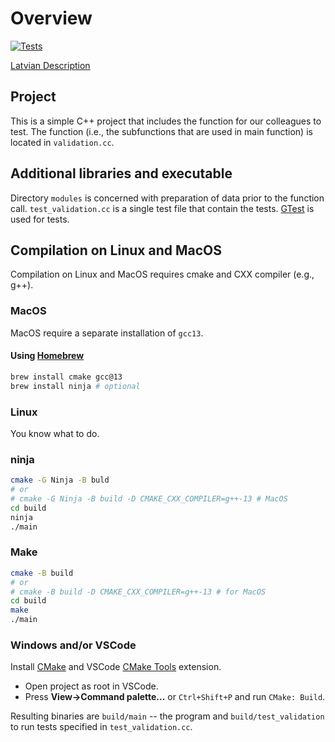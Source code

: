 # Overview

[![Tests](https://github.com/jorenchik/testing-spring-2024/actions/workflows/test.yml/badge.svg)](https://github.com/jorenchik/testing-spring-2024/actions/workflows/test.yml)

[Latvian Description](./README-lv.md)

## Project

This is a simple C++ project that includes the function for our colleagues to
test. The function (i.e., the subfunctions that are used in main function) is
located in `validation.cc`.

## Additional libraries and executable

Directory `modules` is concerned with preparation of data prior to the function
call. `test_validation.cc` is a single test file that contain the tests.
[GTest](https://github.com/google/googletest) is used for tests.

## Compilation on Linux and MacOS

Compilation on Linux and MacOS requires cmake and CXX compiler (e.g., g++).

### MacOS

MacOS require a separate installation of `gcc13`.

#### Using [Homebrew](https://brew.sh/)

```bash
brew install cmake gcc@13
brew install ninja # optional
```

### Linux

You know what to do.

### ninja

```bash
cmake -G Ninja -B buld
# or
# cmake -G Ninja -B build -D CMAKE_CXX_COMPILER=g++-13 # MacOS
cd build
ninja
./main
```

### Make

```bash
cmake -B build
# or
# cmake -B build -D CMAKE_CXX_COMPILER=g++-13 # for MacOS
cd build
make
./main
```

### Windows and/or VSCode

Install [CMake](https://cmake.org/download/) and VSCode
[CMake Tools](https://marketplace.visualstudio.com/items?itemName=ms-vscode.cmake-tools)
extension.

- Open project as root in VSCode.
- Press **View->Command palette...** or `Ctrl+Shift+P` and run `CMake: Build`.

Resulting binaries are `build/main` -- the program and `build/test_validation`
to run tests specified in `test_validation.cc`.
